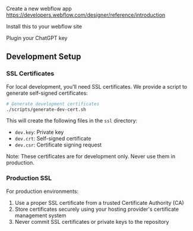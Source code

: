 Create a new webflow app
https://developers.webflow.com/designer/reference/introduction

Install this to your webflow site

Plugin your ChatGPT key

## Development Setup

### SSL Certificates

For local development, you'll need SSL certificates. We provide a script to generate self-signed certificates:

```bash
# Generate development certificates
./scripts/generate-dev-cert.sh
```

This will create the following files in the `ssl` directory:
- `dev.key`: Private key
- `dev.crt`: Self-signed certificate
- `dev.csr`: Certificate signing request

Note: These certificates are for development only. Never use them in production.

### Production SSL

For production environments:
1. Use a proper SSL certificate from a trusted Certificate Authority (CA)
2. Store certificates securely using your hosting provider's certificate management system
3. Never commit SSL certificates or private keys to the repository

